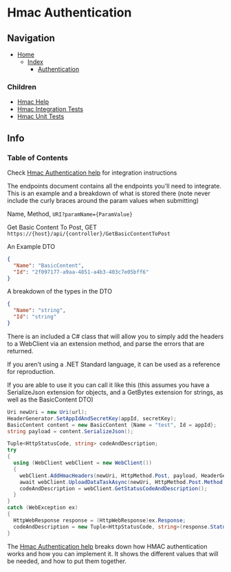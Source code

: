 # Hmac Authentication

## Navigation

* [Home](/README.md)
  * [Index](/docs/Index.md)
    * [Authentication](/src/Authentication/README.md)

### Children

* [Hmac Help](/src/Authentication/Hmac/API%20Integration%20Help/HMAC%20Authentication%20Help.md)
* [Hmac Integration Tests](/src/AuthenticationIntegrationsTests/Hmac/README.md)
* [Hmac Unit Tests](/src/AuthenticationUnitTests/Hmac/README.md)

## Info

### Table of Contents

Check [Hmac Authentication help](/src/Authentication/Hmac/API%20Integration%20Help/HMAC%20Authentication%20Help.md) for integration instructions

The endpoints document contains all the endpoints you'll need to integrate.
This is an example and a breakdown of what is stored there (note never include the curly braces around the param values when submitting)

Name, Method, `URI?paramName={ParamValue}`

Get Basic Content To Post, GET `https://{host}/api/{controller}/GetBasicContentToPost`

An Example DTO

```json
{
  "Name": "BasicContent",
  "Id": "2f097177-a9aa-4851-a4b3-403c7e05bff6"
}
```

A breakdown of the types in the DTO

```json
{
  "Name": "string",
  "Id": "string"
}
```

There is an included a C# class that will allow you to simply add the headers to a WebClient via an extension method, and parse the errors that are returned.

If you aren't using a .NET Standard language, it can be used as a reference for reproduction.

If you are able to use it you can call it like this (this assumes you have a SerializeJson extension for objects, and a GetBytes extension for strings, as well as the BasicContent DTO)

```csharp
Uri newUri = new Uri(url);
HeaderGenerator.SetAppIdAndSecretKey(appId, secretKey);
BasicContent content = new BasicContent {Name = "test", Id = appId};
string payload = content.SerializeJson();

Tuple<HttpStatusCode, string> codeAndDescription;
try
{
  using (WebClient webClient = new WebClient())
  {
    webClient.AddHmacHeaders(newUri, HttpMethod.Post, payload, HeaderGenerator);
    await webClient.UploadDataTaskAsync(newUri, HttpMethod.Post.Method, payload.GetBytes());
    codeAndDescription = webClient.GetStatusCodeAndDescription();
  }
}
catch (WebException ex)
{
  HttpWebResponse response = (HttpWebResponse)ex.Response;
  codeAndDescription = new Tuple<HttpStatusCode, string>(response.StatusCode, response.StatusDescription);
}
```

The [Hmac Authentication help](/src/Authentication/Hmac/API%20Integration%20Help/HMAC%20Authentication%20Help.md) breaks down how HMAC authentication works and how you can implement it. It shows the different values that will be needed, and how to put them together.
